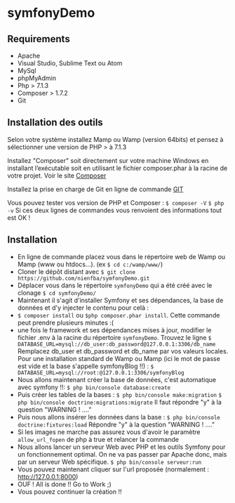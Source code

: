 # symfonyDemo


## Requirements
* Apache
* Visual Studio, Sublime Text ou Atom
* MySql
* phpMyAdmin
* Php > 7.1.3
* Composer > 1.7.2
* Git

## Installation des outils

Selon votre système installez Mamp ou Wamp (version 64bits) et pensez à sélectionner une version de PHP > à 7.1.3

Installez "Composer" soit directement sur votre machine Windows en installant l’exécutable soit en utilisant le fichier composer.phar à la racine de votre projet. 
Voir le site [Composer](https://getcomposer.org/download/)

Installez la prise en charge de Git en ligne de commande [GIT](https://git-scm.com/downloads)

Vous pouvez tester vos version de PHP et Composer :
`$ composer -V`
`$ php -v`
Si ces deux lignes de commandes vous renvoient des informations tout est OK !

## Installation

* En ligne de commande placez vous dans le répertoire web de Wamp ou Mamp (www ou htdocs...). (ex `$ cd c:/wamp/www/`)
* Cloner le dépôt distant avec `$ git clone https://github.com/nienfba/symfonyDemo.git`
* Déplacer vous dans le répertoire `symfonyDemo` qui a été créé avec le clonage `$ cd symfonyDemo/`
* Maintenant il s'agit d'installer Symfony et ses dépendances, la base de données et d'y injecter le contenu pour celà :
 * `$ composer install` ou `$php composer.phar install`. Cette commande peut prendre plusieurs minutes :(
 * une fois le framework et ses dépendances mises à jour, modifier le fichier .env à la racine du répertoire `symfonyDemo`. Trouvez le ligne `$ DATABASE_URL=mysql://db_user:db_password@127.0.0.1:3306/db_name` 
Remplacez db_user et db_password et db_name par vos valeurs locales. Pour une installation standard de Wamp ou Mamp (ici le mot de passe est vide et la base s'appelle symfonyBlog !!) : 
`$ DATABASE_URL=mysql://root:@127.0.0.1:3306/symfonyBlog`
 * Nous allons maintenant créer la base de données, c'est automatique avec symfony !!:
`$ php bin/console database:create`
 * Puis créer les tables de la bases :
 `$ php bin/console make:migration`
 `$ php bin/console doctrine:migrations:migrate`
Il faut répondre "y" à la question "WARNING ! ...."
 * Puis nous allons insérer les données dans la base : 
 `$ php bin/console doctrine:fixtures:load`
Répondre "y" à la question "WARNING ! ...."
* Si les images ne marche pas assurez vous d'avoir le paramètre `allow_url_fopen` de php à true et relancer la commande
* Nous allons lancer un serveur Web avec PHP et les outils Symfony pour un fonctionnement optimal. On ne va pas passer par Apache donc, mais par un serveur Web spécifique.
`$ php bin/console serveur:run`
* Vous pouvez maintenant cliquer sur l'url proposée (normalement : http://127.0.0.1:8000)
* OUF ! All is done !! Go to Work ;)
* Vous pouvez continuer la création !!

